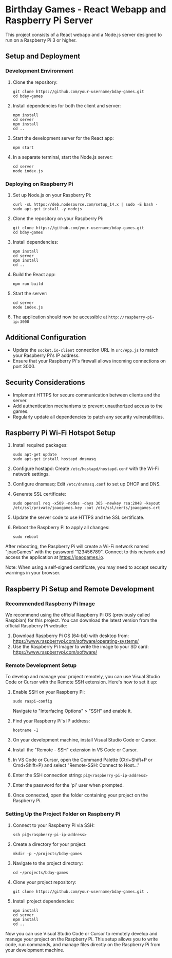 # Birthday Games - React Webapp and Raspberry Pi Server

This project consists of a React webapp and a Node.js server designed to run on a Raspberry Pi 3 or higher.

## Setup and Deployment

### Development Environment

1. Clone the repository:
   ```
   git clone https://github.com/your-username/bday-games.git
   cd bday-games
   ```

2. Install dependencies for both the client and server:
   ```
   npm install
   cd server
   npm install
   cd ..
   ```

3. Start the development server for the React app:
   ```
   npm start
   ```

4. In a separate terminal, start the Node.js server:
   ```
   cd server
   node index.js
   ```

### Deploying on Raspberry Pi

1. Set up Node.js on your Raspberry Pi:
   ```
   curl -sL https://deb.nodesource.com/setup_14.x | sudo -E bash -
   sudo apt-get install -y nodejs
   ```

2. Clone the repository on your Raspberry Pi:
   ```
   git clone https://github.com/your-username/bday-games.git
   cd bday-games
   ```

3. Install dependencies:
   ```
   npm install
   cd server
   npm install
   cd ..
   ```

4. Build the React app:
   ```
   npm run build
   ```

5. Start the server:
   ```
   cd server
   node index.js
   ```

6. The application should now be accessible at `http://raspberry-pi-ip:3000`

## Additional Configuration

- Update the `socket.io-client` connection URL in `src/App.js` to match your Raspberry Pi's IP address.
- Ensure that your Raspberry Pi's firewall allows incoming connections on port 3000.

## Security Considerations

- Implement HTTPS for secure communication between clients and the server.
- Add authentication mechanisms to prevent unauthorized access to the games.
- Regularly update all dependencies to patch any security vulnerabilities.

## Raspberry Pi Wi-Fi Hotspot Setup

1. Install required packages:
   ```
   sudo apt-get update
   sudo apt-get install hostapd dnsmasq
   ```

2. Configure hostapd:
   Create `/etc/hostapd/hostapd.conf` with the Wi-Fi network settings.

3. Configure dnsmasq:
   Edit `/etc/dnsmasq.conf` to set up DHCP and DNS.

4. Generate SSL certificate:
   ```
   sudo openssl req -x509 -nodes -days 365 -newkey rsa:2048 -keyout /etc/ssl/private/joaogames.key -out /etc/ssl/certs/joaogames.crt
   ```

5. Update the server code to use HTTPS and the SSL certificate.

6. Reboot the Raspberry Pi to apply all changes:
   ```
   sudo reboot
   ```

After rebooting, the Raspberry Pi will create a Wi-Fi network named "joaoGames" with the password "123456789". Connect to this network and access the application at https://joaogames.io.

Note: When using a self-signed certificate, you may need to accept security warnings in your browser.

## Raspberry Pi Setup and Remote Development

### Recommended Raspberry Pi Image

We recommend using the official Raspberry Pi OS (previously called Raspbian) for this project. You can download the latest version from the official Raspberry Pi website:

1. Download Raspberry Pi OS (64-bit) with desktop from: https://www.raspberrypi.com/software/operating-systems/
2. Use the Raspberry Pi Imager to write the image to your SD card: https://www.raspberrypi.com/software/

### Remote Development Setup

To develop and manage your project remotely, you can use Visual Studio Code or Cursor with the Remote SSH extension. Here's how to set it up:

1. Enable SSH on your Raspberry Pi:
   ```
   sudo raspi-config
   ```
   Navigate to "Interfacing Options" > "SSH" and enable it.

2. Find your Raspberry Pi's IP address:
   ```
   hostname -I
   ```

3. On your development machine, install Visual Studio Code or Cursor.

4. Install the "Remote - SSH" extension in VS Code or Cursor.

5. In VS Code or Cursor, open the Command Palette (Ctrl+Shift+P or Cmd+Shift+P) and select "Remote-SSH: Connect to Host..."

6. Enter the SSH connection string: `pi@<raspberry-pi-ip-address>`

7. Enter the password for the 'pi' user when prompted.

8. Once connected, open the folder containing your project on the Raspberry Pi.

### Setting Up the Project Folder on Raspberry Pi

1. Connect to your Raspberry Pi via SSH:
   ```
   ssh pi@<raspberry-pi-ip-address>
   ```

2. Create a directory for your project:
   ```
   mkdir -p ~/projects/bday-games
   ```

3. Navigate to the project directory:
   ```
   cd ~/projects/bday-games
   ```

4. Clone your project repository:
   ```
   git clone https://github.com/your-username/bday-games.git .
   ```

5. Install project dependencies:
   ```
   npm install
   cd server
   npm install
   cd ..
   ```

Now you can use Visual Studio Code or Cursor to remotely develop and manage your project on the Raspberry Pi. This setup allows you to write code, run commands, and manage files directly on the Raspberry Pi from your development machine.
